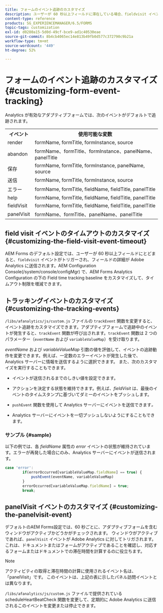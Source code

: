 ```yaml
---
title: フォームのイベント追跡のカスタマイズ
description: ユーザーが 60 秒以上フィールドに滞在している場合、fieldvisit イベントがトリガーされ、フィールドの詳細がAdobe SiteCatalystに送信されます。
content-type: reference
products: SG_EXPERIENCEMANAGER/6.5/FORMS
topic-tags: customization
exl-id: d0280a15-5d0d-49cf-bce9-ad1c40530eae
source-git-commit: 8b4cb4065ec14e813b49fb0d577c372790c9b21a
workflow-type: tm+mt
source-wordcount: '449'
ht-degree: 52%

---
```


# フォームのイベント追跡のカスタマイズ {#customizing-form-event-tracking}

Analytics が有効なアダプティブフォームでは、次のイベントがデフォルトで追跡されます。

<table>
 <tbody>
  <tr>
   <th>イベント</th>
   <th>使用可能な変数</th>
  </tr>
  <tr>
   <td>render</td>
   <td>formName, formTitle, formInstance, source</td>
  </tr>
  <tr>
   <td>abandon</td>
   <td>formName、formTitle、formInstance、panelName、panelTitle</td>
  </tr>
  <tr>
   <td>保存</td>
   <td>formName, formTitle, formInstance, panelName, source</td>
  </tr>
  <tr>
   <td>送信</td>
   <td>formName, formTitle, formInstance, source</td>
  </tr>
  <tr>
   <td>エラー</td>
   <td>formName, formTitle, fieldName, fieldTitle, panelTitle</td>
  </tr>
  <tr>
   <td>help</td>
   <td>formName, formTitle, fieldName, fieldTitle, panelTitle</td>
  </tr>
  <tr>
   <td>fieldVisit</td>
   <td>formName, formTitle, fieldName, fieldTitle, panelTitle<br /> </td>
  </tr>
  <tr>
   <td>panelVisit</td>
   <td>formName、formTitle、panelName、panelTitle</td>
  </tr>
 </tbody>
</table>

## field visit イベントのタイムアウトのカスタマイズ {#customizing-the-field-visit-event-timeout}

AEM Forms のデフォルト設定では、ユーザーが 60 秒以上フィールドにとどまると、`fieldvisit` イベントがトリガーされ、フィールドの詳細が Adobe Analytics に送信されます。AEM Configuration Console(/system/console/configMgr) で、AEM Forms Analytics Configuration の下の Field time tracking baseline をカスタマイズして、タイムアウト制限を増減できます。

## トラッキングイベントのカスタマイズ {#customizing-the-tracking-events}

`/libs/afanalytics/js/custom.js` ファイルの `trackEvent` 関数を変更すると、イベント追跡をカスタマイズできます。アダプティブフォームで追跡中のイベントが発生すると、`trackEvent` 関数が呼び出されます。`trackEvent` 関数は 2 つのパラメーター（`eventName` および `variableValueMap`）を受け取ります。

*eventName* および *variableValueMap* 引数の値を評価して、イベントの追跡動作を変更できます。例えば、一定数のエラーイベントが発生した後で、Analytics サーバーに情報を送信するように選択できます。 また、次のカスタマイズを実行することもできます。

* イベントが送信されるまでのしきい値を設定できます。
* アクションを決定する状態を維持できます。例えば、*fieldVisit* は、最後のイベントのタイムスタンプに基づいてダミーのイベントをプッシュします。
* `pushEvent` 関数を使用して Analytics サーバーにイベントを送信できます&#x200B;*。*

* Analytics サーバーにイベントを一切プッシュしないようにすることもできます。

### サンプル {#sample}

以下の例では、各 *fieldName* 属性の *error* イベントの状態が維持されています。エラーが再発した場合にのみ、Analytics サーバーにイベントが送信されます。

```javascript
case 'error':
        if(errorOccurred[variableValueMap.fieldName] == true) {
            pushEvent(eventName, variableValueMap)
        }
        errorOccurred[variableValueMap.fieldName] = true;
        break;
```

## panelVisit イベントのカスタマイズ {#customizing-the-panelvisit-event}

デフォルトのAEM Forms設定では、60 秒ごとに、アダプティブフォームを含むウィンドウがアクティブかどうかがチェックされます。 ウィンドウがアクティブであれば、`panelVisit` イベントが Adobe Analytics に対してトリガされます。これは、ドキュメントまたはフォームがアクティブであることを確認し、対応するフォームまたはドキュメントでの滞在時間を計算するのに役立ちます。

>[!NOTE]
>
>アクティビティの取得と滞在時間の計算に使用されるイベント名は、「panelVisit」です。 このイベントは、上記の表に示したパネル訪問イベントとは異なります。

`/libs/afanalytics/js/custom.js` ファイルで提供されている scheduleHeartBeatCheck 関数を変更して、定期的に Adobe Analytics に送信されるこのイベントを変更または停止できます。
